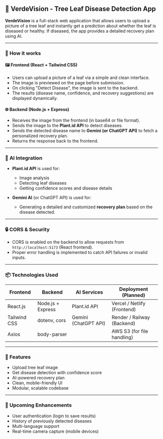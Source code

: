 
## 🌿 **VerdeVision - Tree Leaf Disease Detection App**

**VerdeVision** is a full-stack web application that allows users to upload a picture of a tree leaf and instantly get a prediction about whether the leaf is diseased or healthy. If diseased, the app provides a detailed recovery plan using AI.

---

### 🔧 **How it works**

#### 🖼️ Frontend (React + Tailwind CSS)
- Users can upload a picture of a leaf via a simple and clean interface.
- The image is previewed on the page before submission.
- On clicking "Detect Disease", the image is sent to the backend.
- The results (disease name, confidence, and recovery suggestions) are displayed dynamically.

#### 🌐 Backend (Node.js + Express)
- Receives the image from the frontend (in base64 or file format).
- Sends the image to the **Plant.id API** to detect diseases.
- Sends the detected disease name to **Gemini (or ChatGPT API)** to fetch a personalized recovery plan.
- Returns the response back to the frontend.

---

### 🧠 **AI Integration**

- **Plant.id API** is used for:
  - Image analysis
  - Detecting leaf diseases
  - Getting confidence scores and disease details

- **Gemini AI** (or ChatGPT API) is used for:
  - Generating a detailed and customized **recovery plan** based on the disease detected.

---

### 🔒 CORS & Security
- CORS is enabled on the backend to allow requests from `http://localhost:5173` (React frontend).
- Proper error handling is implemented to catch API failures or invalid inputs.

---

### 📦 Technologies Used

| Frontend        | Backend         | AI Services         | Deployment (Planned) |
|----------------|------------------|----------------------|----------------------|
| React.js        | Node.js + Express| Plant.id API         | Vercel / Netlify (Frontend) |
| Tailwind CSS    | dotenv, cors     | Gemini (ChatGPT API) | Render / Railway (Backend) |
| Axios           | body-parser      |                      | AWS S3 (for file handling) |

---

### 🎯 Features

- Upload tree leaf image
- Get disease detection with confidence score
- AI-powered recovery plan
- Clean, mobile-friendly UI
- Modular, scalable codebase

---

### 🧪 Upcoming Enhancements

- User authentication (login to save results)
- History of previously detected diseases
- Multi-language support
- Real-time camera capture (mobile devices)


